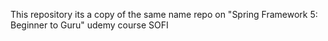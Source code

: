 This repository its a copy of the same name repo on "Spring Framework 5: Beginner to Guru" udemy course
SOFI
